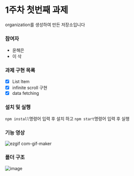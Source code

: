 # 1주차 첫번째 과제

organization를 생성하여 만든 저장소입니다

### 참여자
- 윤해은
- 이 삭

### 과제 구현 목록
- [x] List Item
- [x] infinite scroll 구현
- [x] data fetching

### 설치 및 실행
`npm install`명령어 입력 후 설치 하고 `npm start`명령어 입력 후 실행

### 기능 영상
![ezgif com-gif-maker](https://user-images.githubusercontent.com/60437099/127156960-6db30b82-e524-47b4-a1e5-9b5a84e2189f.gif)

### 폴더 구조
![image](https://user-images.githubusercontent.com/53102889/127242935-5a2f5a25-f70c-477a-8db0-1a37e2238375.png)
